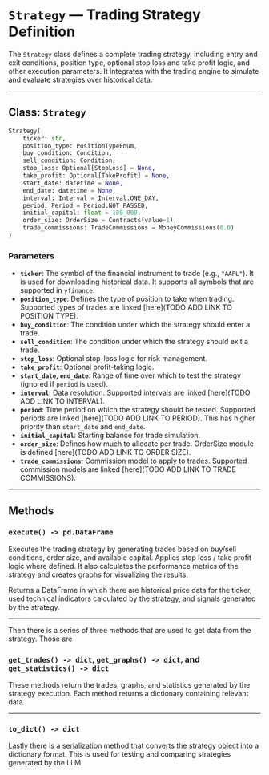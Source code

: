 
# `Strategy` — Trading Strategy Definition

The `Strategy` class defines a complete trading strategy, including entry and exit conditions, position type, optional stop loss and take profit logic, and other execution parameters. It integrates with the trading engine to simulate and evaluate strategies over historical data.

---

## Class: `Strategy`

```python
Strategy(
    ticker: str,
    position_type: PositionTypeEnum,
    buy_condition: Condition,
    sell_condition: Condition,
    stop_loss: Optional[StopLoss] = None,
    take_profit: Optional[TakeProfit] = None,
    start_date: datetime = None,
    end_date: datetime = None,
    interval: Interval = Interval.ONE_DAY,
    period: Period = Period.NOT_PASSED,
    initial_capital: float = 100_000,
    order_size: OrderSize = Contracts(value=1),
    trade_commissions: TradeCommissions = MoneyCommissions(0.0)
)
```

### Parameters

- **`ticker`**: The symbol of the financial instrument to trade (e.g., `"AAPL"`). It is used for downloading historical data. It supports all symbols that are supported in `yfinance`.
- **`position_type`**: Defines the type of position to take when trading. Supported types of trades are linked [here](TODO ADD LINK TO POSITION TYPE).
- **`buy_condition`**: The condition under which the strategy should enter a trade.
- **`sell_condition`**: The condition under which the strategy should exit a trade.
- **`stop_loss`**: Optional stop-loss logic for risk management.
- **`take_profit`**: Optional profit-taking logic.
- **`start_date`, `end_date`**: Range of time over which to test the strategy (ignored if `period` is used).
- **`interval`**: Data resolution. Supported intervals are linked [here](TODO ADD LINK TO INTERVAL).
- **`period`**: Time period on which the strategy should be tested. Supported periods are linked [here](TODO ADD LINK TO PERIOD). This has higher priority than `start_date` and `end_date`.
- **`initial_capital`**: Starting balance for trade simulation.
- **`order_size`**: Defines how much to allocate per trade. OrderSize module is defined [here](TODO ADD LINK TO ORDER SIZE).
- **`trade_commissions`**: Commission model to apply to trades. Supported commission models are linked [here](TODO ADD LINK TO TRADE COMMISSIONS).

---

## Methods

### `execute() -> pd.DataFrame`

Executes the trading strategy by generating trades based on buy/sell conditions, order size, and available capital. Applies stop loss / take profit logic where defined. It also calculates the performance metrics of the strategy and creates graphs for visualizing the results.

Returns a DataFrame in which there are historical price data for the ticker, used technical indicators calculated by the strategy, and signals generated by the strategy.

---

Then there is a series of three methods that are used to get data from the strategy. Those are 

### `get_trades() -> dict`, `get_graphs() -> dict`, and `get_statistics() -> dict`

These methods return the trades, graphs, and statistics generated by the strategy execution. Each method returns a dictionary containing relevant data.

---

### `to_dict() -> dict`

Lastly there is a serialization method that converts the strategy object into a dictionary format. This is used for testing and comparing strategies generated by the LLM.